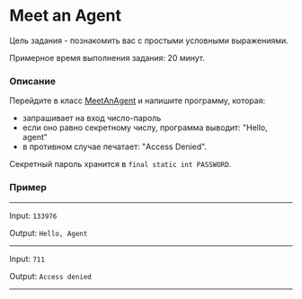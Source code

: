 # Meet an Agent

Цель задания - познакомить вас с простыми условными выражениями.

Примерное время выполнения задания: 20 минут.

### Описание
Перейдите в класс [MeetAnAgent](src/main/java/com/epam/training/student_Gagik_Hovhannisyan/meetanagent/MeetAnAgent.java) и напишите программу, которая:
- запрашивает на вход число-пароль
- если оно равно секретному числу, программа выводит: "Hello, agent" 
- в противном случае печатает: "Access Denied".

Секретный пароль хранится в `final static int PASSWORD`.

### Пример

---
Input: `133976`

Output: `Hello, Agent`

---
Input: `711`

Output: `Access denied`

---
